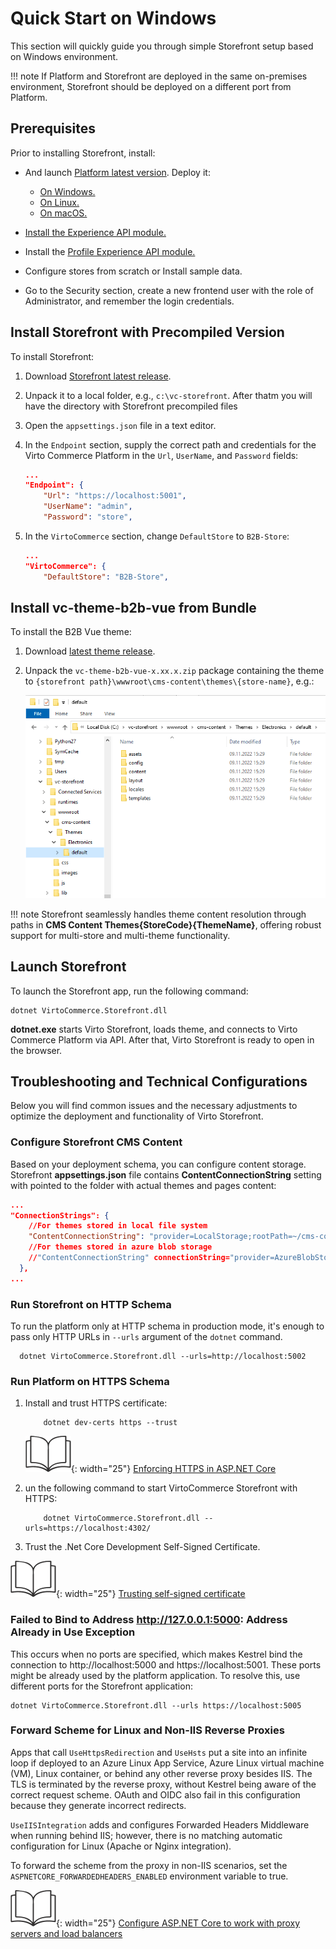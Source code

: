 ﻿# Quick Start on Windows

This section will quickly guide you through simple Storefront setup based on Windows environment.

!!! note 
    If Platform and Storefront are deployed in the same on-premises environment, Storefront should be deployed on a different port from Platform.

## Prerequisites

Prior to installing Storefront, install:

- And launch [Platform latest version](https://github.com/VirtoCommerce/vc-platform/releases/latest). Deploy it:

    - [On Windows.](../../../../platform_docs/dev_docs/Getting-Started/Installation-Guide/windows)
    - [On Linux.](../../../../platform_docs/dev_docs/Getting-Started/Installation-Guide/linux)
    - [On macOS.](../../../../platform_docs/dev_docs/Getting-Started/Installation-Guide/macOS)
    
- [Install the Experience API module.](../../../../platform_docs/dev_docs/GraphQL-Storefront-API-Reference-xAPI/getting-started)
    
- Install the [Profile Experience API module.](https://github.com/VirtoCommerce/vc-module-profile-experience-api)

- Configure stores from scratch or Install sample data.

- Go to the Security section, create a new frontend user with the role of Administrator, and remember the login credentials.
 

## Install Storefront with Precompiled Version

To install Storefront:

1. Download [Storefront latest release](https://github.com/VirtoCommerce/vc-storefront/releases/latest).
1. Unpack it to a local folder, e.g., `c:\vc-storefront`. After thatm you will have the directory with Storefront precompiled files
1. Open the `appsettings.json` file in a text editor.    
1. In the `Endpoint` section, supply the correct path and credentials for the Virto Commerce Platform in the `Url`, `UserName`, and `Password` fields:
    
    ```json
    ...
    "Endpoint": {
        "Url": "https://localhost:5001",
        "UserName": "admin",
        "Password": "store",
    ```

1. In the `VirtoCommerce` section, change `DefaultStore` to `B2B-Store`:

    ```json
    ...
    "VirtoCommerce": {
        "DefaultStore": "B2B-Store",
    ```

## Install vc-theme-b2b-vue from Bundle

To install the B2B Vue theme:

1. Download [latest theme release](https://github.com/VirtoCommerce/vc-theme-b2b-vue/releases/latest).
1. Unpack the `vc-theme-b2b-vue-x.xx.x.zip` package containing the theme to `{storefront path}\wwwroot\cms-content\themes\{store-name}`, e.g.:

    ![Storefront path](media/storefront-path.png)

!!! note 
    Storefront seamlessly handles theme content resolution through paths in **CMS Content Themes{StoreCode}{ThemeName}**, offering robust support for multi-store and multi-theme functionality.

## Launch Storefront

To launch the Storefront app, run the following command:

```
dotnet VirtoCommerce.Storefront.dll 
```

**dotnet.exe** starts Virto Storefront, loads theme, and connects to Virto Commerce Platform via API. After that, Virto Storefront is ready to open in the browser.

## Troubleshooting and Technical Configurations

Below you will find common issues and the necessary adjustments to optimize the deployment and functionality of Virto Storefront.

### Configure Storefront CMS Content

Based on your deployment schema, you can configure content storage. Storefront  **appsettings.json** file contains **ContentConnectionString** setting with pointed to the folder with actual themes and pages content:

```json
...
"ConnectionStrings": {
	//For themes stored in local file system
	"ContentConnectionString": "provider=LocalStorage;rootPath=~/cms-content"
	//For themes stored in azure blob storage
	//"ContentConnectionString" connectionString="provider=AzureBlobStorage;rootPath=cms-content;DefaultEndpointsProtocol=https;AccountName=yourAccountName;AccountKey=yourAccountKey"
  },
...
```

### Run Storefront on HTTP Schema

To run the platform only at HTTP schema in production mode, it's enough to pass only HTTP URLs in `--urls` argument of the `dotnet` command.

```console
  dotnet VirtoCommerce.Storefront.dll --urls=http://localhost:5002
```

### Run Platform on HTTPS Schema

1. Install and trust HTTPS certificate:

    ```console
        dotnet dev-certs https --trust
    ```

    ![Readmore](media/readmore.png){: width="25"} [Enforcing HTTPS in ASP.NET Core](https://docs.microsoft.com/en-us/aspnet/core/security/enforcing-ssl?view=aspnetcore-3.0&tabs=visual-studio#trust)


1. un the following command to start VirtoCommerce Storefront with HTTPS:

    ```console
        dotnet VirtoCommerce.Storefront.dll --urls=https://localhost:4302/
    ```

1. Trust the .Net Core Development Self-Signed Certificate. 

![Readmore](media/readmore.png){: width="25"} [Trusting self-signed certificate](https://blogs.msdn.microsoft.com/robert_mcmurray/2013/11/15/how-to-trust-the-iis-express-self-signed-certificate/)



### Failed to Bind to Address http://127.0.0.1:5000: Address Already in Use Exception

This occurs when no ports are specified, which makes Kestrel bind the connection to http://localhost:5000 and https://localhost:5001. These ports might be already used by the platform application. To resolve this, use different ports for the Storefront application: 

```
dotnet VirtoCommerce.Storefront.dll --urls https://localhost:5005
```

### Forward Scheme for Linux and Non-IIS Reverse Proxies

Apps that call `UseHttpsRedirection` and `UseHsts` put a site into an infinite loop if deployed to an Azure Linux App Service, Azure Linux virtual machine (VM), Linux container, or behind any other reverse proxy besides IIS. The TLS is terminated by the reverse proxy, without Kestrel being aware of the correct request scheme. OAuth and OIDC also fail in this configuration because they generate incorrect redirects.

`UseIISIntegration` adds and configures Forwarded Headers Middleware when running behind IIS; however, there is no matching automatic configuration for Linux (Apache or Nginx integration).

To forward the scheme from the proxy in non-IIS scenarios, set the `ASPNETCORE_FORWARDEDHEADERS_ENABLED` environment variable to true.

![Readmore](media/readmore.png){: width="25"} [Configure ASP.NET Core to work with proxy servers and load balancers](https://docs.microsoft.com/en-us/aspnet/core/host-and-deploy/proxy-load-balancer?view=aspnetcore-5.0#forward-the-scheme-for-linux-and-non-iis-reverse-proxies)